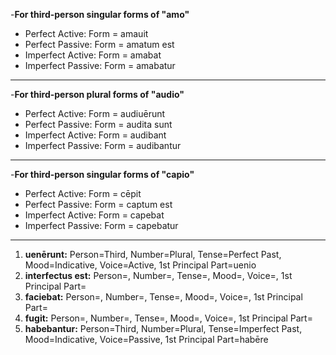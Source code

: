 -**For third-person singular forms of "amo"**
- Perfect Active: Form = amauit
- Perfect Passive: Form = amatum est
- Imperfect Active: Form = amabat
- Imperfect Passive: Form = amabatur
***
-**For third-person plural forms of "audio"**
- Perfect Active: Form = audiuērunt
- Perfect Passive: Form = audita sunt
- Imperfect Active: Form = audibant
- Imperfect Passive: Form = audibantur
***
-**For third-person singular forms of "capio"**
- Perfect Active: Form = cēpit
- Perfect Passive: Form = captum est
- Imperfect Active: Form = capebat
- Imperfect Passive: Form = capebatur
***
1. **uenērunt:** Person=Third, Number=Plural, Tense=Perfect Past, Mood=Indicative, Voice=Active, 1st Principal Part=uenio
2. **interfectus est:** Person=, Number=, Tense=, Mood=, Voice=, 1st Principal Part=
3. **faciebat:** Person=, Number=, Tense=, Mood=, Voice=, 1st Principal Part=
4. **fugit:** Person=, Number=, Tense=, Mood=, Voice=, 1st Principal Part=
5. **habebantur:** Person=Third, Number=Plural, Tense=Imperfect Past, Mood=Indicative, Voice=Passive, 1st Principal Part=habēre
